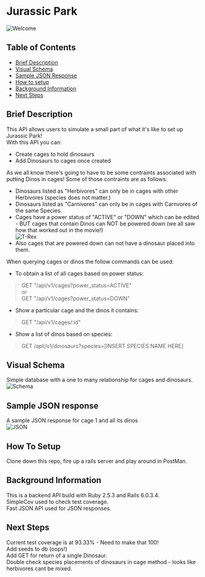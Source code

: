 # Jurassic Park
![Welcome](https://media1.giphy.com/media/JfaeAz2zpL1lK/200.gif)

## Table of Contents

- [Brief Description](#brief-description)
- [Visual Schema](#visual-schema)
- [Sample JSON Response](#sample-json-response)
- [How to setup](#how-to-setup)
- [Background Information](#background-information)
- [Next Steps](#next-steps)

<!-- Brief Description -->

## Brief Description
This API allows users to simulate a small part of what it's like to set up Jurassic Park!  
With this API you can:
- Create cages to hold dinosaurs  
- Add Dinosaurs to cages once created  

As we all know there's going to have to be some contraints associated with putting Dinos in cages!
Some of those contraints are as follows:  
- Dinosaurs listed as "Herbivores" can only be in cages with other Herbivores (species does not matter.)  
- Dinosaurs listed as "Carnivores" can only be in cages with Carnvores of the same Species.  
- Cages have a power status of "ACTIVE" or "DOWN" which can be edited - BUT cages that contain Dinos can NOT be powered down (we all saw how that worked out in the movie!)  
![T-Rex](http://25.media.tumblr.com/tumblr_luzjyqpHZG1qc7geho9_250.gif)  
- Also cages that are powered down can not have a dinosaur placed into them.  
 
When querying cages or dinos the follow commands can be used: 
- To obtain a list of all cages based on power status:  
> GET "/api/v1/cages?power_status=ACTIVE"  
or  
> GET "/api/v1/cages?power_status=DOWN"  

- Show a particular cage and the dinos it contains:  
> GET "/api/v1/cages/:id"  

- Show a list of dinos based on species:
> GET /apli/v1/dinosaurs?species=[INSERT SPECIES NAME HERE]

  
## Visual Schema
Simple database with a one to many relationship for cages and dinosaurs.
![Schema](https://i.imgur.com/nayDysn.png)  

## Sample JSON response
A sample JSON response for cage 1 and all its dinos  
![JSON](https://i.imgur.com/KSH2pxd.png)

## How To Setup  
Clone down this repo, fire up a rails server and play around in PostMan.  

## Background Information  
This is a backend API build with Ruby 2.5.3 and Rails 6.0.3.4.  
SimpleCov used to check test coverage.  
Fast JSON API used for JSON responses.   

## Next Steps  
Current test coverage is at 93.33% - Need to make that 100!   
Add seeds to db (oops!)  
Add GET for return of a single Dinosaur.  
Double check species placements of dinosaurs in cage method - looks like herbivores cant be mixed.  
